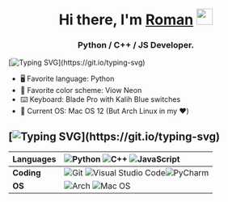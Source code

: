 <h1 align="center">Hi there, I'm <a href="linkedin.com/in/roman-cherkasov-a60a7a234/" target="_blank">Roman</a> 
<img src="https://github.com/blackcater/blackcater/raw/main/images/Hi.gif" height="32"/></h1>
<h3 align="center">Python / C++ / JS Developer.</h3>

[![Typing SVG](https://readme-typing-svg.herokuapp.com?size=30&lines=😉+About+Me:)](https://git.io/typing-svg)

- 🖥 Favorite language: Python
- 🎨 Favorite color scheme: Viow Neon
- ⌨️ Keyboard: Blade Pro with Kalih Blue switches
- 🐧 Current OS: Mac OS 12 (But Arch Linux in my ❤️)

[![Typing SVG](https://readme-typing-svg.herokuapp.com?size=30&lines=🔨+Technologies:)](https://git.io/typing-svg)
---
Languages | ![Python](https://img.shields.io/badge/python-%233776AB.svg?style=for-the-badge&logo=python&logoColor=white) ![C++](https://img.shields.io/badge/c++-%2300599C.svg?style=for-the-badge&logo=c%2B%2B&logoColor=white) ![JavaScript](https://img.shields.io/badge/javascript-%23323330.svg?style=for-the-badge&logo=javascript&logoColor=%23F7DF1E)
:--- | :---
**Coding** | ![Git](https://img.shields.io/badge/git-%23F05033.svg?style=for-the-badge&logo=git&logoColor=white) ![Visual Studio Code](https://img.shields.io/badge/Visual%20Studio%20Code-0078d7.svg?style=for-the-badge&logo=visual-studio-code&logoColor=white)![PyCharm](https://img.shields.io/badge/pycharm-143?style=for-the-badge&logo=pycharm&logoColor=black&color=black&labelColor=green) 
**OS** | ![Arch](https://img.shields.io/badge/Arch%20Linux-1793D1?logo=arch-linux&logoColor=fff&style=for-the-badge) ![Mac OS](https://img.shields.io/badge/mac%20os-000000?style=for-the-badge&logo=macos&logoColor=F0F0F0)
